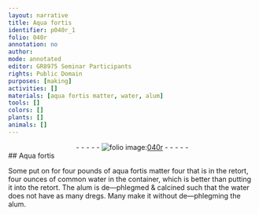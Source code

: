 ```yaml
---
layout: narrative
title: Aqua fortis
identifier: p040r_1
folio: 040r
annotation: no
author:
mode: annotated
editor: GR8975 Seminar Participants
rights: Public Domain
purposes: [making]
activities: []
materials: [aqua fortis matter, water, alum]
tools: []
colors: []
plants: []
animals: []
---
```


 <div class="folio" align="center">- - - - - <a href="hhttp://gallica.bnf.fr/ark:/12148/btv1b10500001g/f85.image" target="_blank"><img src="https://cu-mkp.github.io/GR8975-edition/assets/photo-icon.png" alt="folio image: " style="display:inline-block; margin-bottom:-3px;"/>040r</a> - - - - - </div>  
## Aqua fortis

 
Some put on for four pounds of <span class="material">aqua fortis matter</span> four that is in the retort, four ounces of common <span class="material">water</span> in the container, which is better than putting it into the retort. The <span class="material">alum</span> is de—phlegmed & calcined such that the water does not have as many dregs. Many make it without de—phlegming the alum.
 
